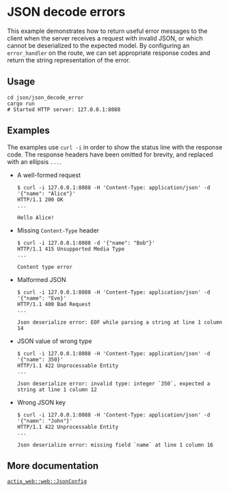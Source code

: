 # JSON decode errors

This example demonstrates how to return useful error messages to the client
when the server receives a request with invalid JSON, or which cannot be
deserialized to the expected model. By configuring an `error_handler` on the
route, we can set appropriate response codes and return the string
representation of the error.

## Usage

```shell
cd json/json_decode_error
cargo run
# Started HTTP server: 127.0.0.1:8088
```

## Examples

The examples use `curl -i` in order to show the status line with the response
code. The response headers have been omitted for brevity, and replaced with an
ellipsis `...`.

- A well-formed request

  ```shell
  $ curl -i 127.0.0.1:8088 -H 'Content-Type: application/json' -d '{"name": "Alice"}'
  HTTP/1.1 200 OK
  ...

  Hello Alice! 
  ```

- Missing `Content-Type` header

  ```shell
  $ curl -i 127.0.0.1:8088 -d '{"name": "Bob"}'
  HTTP/1.1 415 Unsupported Media Type
  ...

  Content type error
  ```

- Malformed JSON

  ```shell
  $ curl -i 127.0.0.1:8088 -H 'Content-Type: application/json' -d '{"name": "Eve}'
  HTTP/1.1 400 Bad Request
  ...

  Json deserialize error: EOF while parsing a string at line 1 column 14
  ```

- JSON value of wrong type

  ```shell
  $ curl -i 127.0.0.1:8088 -H 'Content-Type: application/json' -d '{"name": 350}'
  HTTP/1.1 422 Unprocessable Entity
  ...

  Json deserialize error: invalid type: integer `350`, expected a string at line 1 column 12
  ```

- Wrong JSON key

  ```shell
  $ curl -i 127.0.0.1:8088 -H 'Content-Type: application/json' -d '{"namn": "John"}'
  HTTP/1.1 422 Unprocessable Entity
  ...

  Json deserialize error: missing field `name` at line 1 column 16
  ```

## More documentation

[`actix_web::web::JsonConfig`](https://docs.rs/actix-web/latest/actix_web/web/struct.JsonConfig.html)
